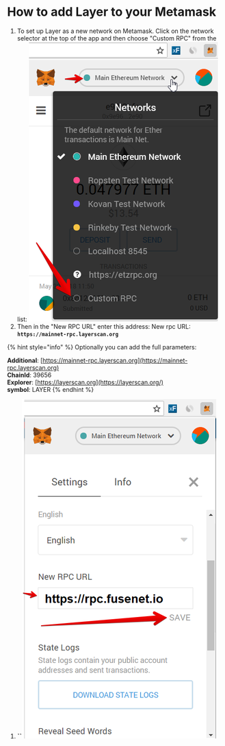 # How to add Layer to your Metamask

1. To set up Layer as a new network on Metamask. Click on the network selector at the top of the app and then choose "Custom RPC" from the list:   ![](.gitbook/assets/etz1%20%281%29.png)  
2. Then in the "New RPC URL" enter this address: New rpc URL: **`https://mainnet-rpc.layerscan.org`**

{% hint style="info" %}
Optionally you can add the full parameters:

**Additional**: [https://mainnet-rpc.layerscan.org](https://mainnet-rpc.layerscan.org)  
**ChainId**: 39656  
**Explorer**: [https://layerscan.org](https://layerscan.org/)  
**symbol**: LAYER
{% endhint %}

1. **\`\`**![](.gitbook/assets/ez2.png)

